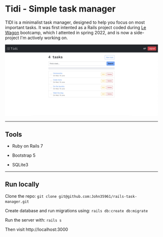 # Tidi - Simple task manager

TIDI is a minimalist task manager, designed to help you focus on most important tasks. It was first intented as a Rails project coded during [Le Wagon](https://github.com/lewagon) bootcamp, which I attented in spring 2022, and is now a side-project I'm actively working on.

![Image](/app/assets/images/readme_index.jpg)

---

## Tools

* Ruby on Rails 7

* Bootstrap 5

* SQLite3

---

## Run locally

Clone the repo: `git clone git@github.com:John35961/rails-task-manager.git`

Create database and run migrations using: `rails db:create db:migrate`

Run the server with: `rails s`

Then visit http://localhost:3000

